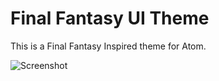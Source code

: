 # Final Fantasy UI Theme

This is a Final Fantasy Inspired theme for Atom.

![Screenshot](https://imgur.com/a/D4cTRx1)
